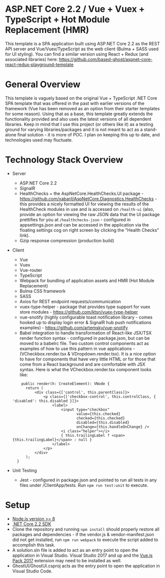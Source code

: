 # ASP.NET Core 2.2 / Vue + Vuex + TypeScript + Hot Module Replacement (HMR)
This template is a SPA application built using ASP.NET Core 2.2 as the REST API server and Vue/Vuex/TypeScript as the web client (Bulma + SASS used for UI styling). You can find a similar version using React + Redux (and associated libraries) here: https://github.com/based-ghost/aspnet-core-react-redux-playground-template

# General Overview
This template is vaguely based on the original Vue + TypeScript .NET Core SPA template that was offered in the past with earlier versions of the framework (Vue has been removed as an option from their starter templates for some reason). Using that as a base, this template greatly extends the functionality provided and also uses the latest versions of all dependent libraries. Keep in mind that I use this project (or others like it) as a testing ground for varying libraries/packages and it is not meant to act as a stand-alone final solution - it is more of POC. I plan on keeping this up to date, and technologies used may fluctuate.

# Technology Stack Overview
* Server
  * ASP.NET Core 2.2
  * SignalR
  * HealthChecks + the AspNetCore.HealthChecks.UI package - https://github.com/xabaril/AspNetCore.Diagnostics.HealthChecks - this provides  a nicely formatted UI for viewing the results of the HealthCheck modules in use and is accessed on ```/health-ui``` (also, provide an option for viewing the raw JSON data that the UI package prettifies for you at ```/healthchecks-json``` - configured in appsettings.json and can be accessed in the application via the floating settings cog on right screen by clicking the "Health Checks" link).
  * Gzip response compression (production build)
* Client
  * Vue
  * Vuex
  * Vue-router
  * TypeScript
  * Webpack for bundling of application assets and HMR (Hot Module Replacement)
  * Bulma CSS framework
  * SASS
  * Axios for REST endpoint requests/communication
  * vuex-type-helper - package that provides type support for vuex store modules - https://github.com/ktsn/vuex-type-helper
  * vue-snotify (highly configurable toast notification library - comes hooked up to display login error & SignalR hub push notifications examples) - https://github.com/artemsky/vue-snotify
  * Babel integration to handle transformation of React-like JSX/TSX render function syntax - configured in package.json, but can be moved to a babelrc file. Two custom control components act as examples of how to use this pattern in vue applications - (VCheckbox.render.tsx & VDropdown.render.tsx). It is a nice option to have for components that have very little HTML or for those that come from a React background and are comfortable with JSX syntax. Here is what the VCheckbox.render.tsx component looks like:
  
  ```JSX
      public render(h: CreateElement): VNode {
        return (
            <div class={['control', this.parentClass]}>
                <p class={['checkbox-control', this.controlClass, { 'disabled': this.disabled }]}>
                    <label>
                        <input type="checkbox"
                               value={this.checked}
                               checked={this.checked}
                               disabled={this.disabled}
                               onChange={this.handleOnChange} />
                        <i class="helper"></i>
                        { this.trailingLabel ? <span>{this.trailingLabel}</span> : null }
                    </label>
                </p>
            </div>
        );      
    }
    ```
    
* Unit Testing
  * Jest - configured in package.json and pointed to run all tests in any files under /ClientApp/tests. Run ```npm run test:unit``` to execute.
  
# Setup
  * [Node.js version >= 8](https://nodejs.org/en/download/)
  * [.NET Core 2.2 SDK](https://dotnet.microsoft.com/download/dotnet-core/2.2)
  * Clone the repository and running ```npm install``` should properly restore all packages and dependencies - if the vendor.js & vendor-manifest.json did not get installed, run ```npm run webpack``` to execute the script added to accomplish this task.
  * A solution.sln file is added to act as an entry point to open the application in Visual Studio. Visual Studio 2017 and up and the [Vue.js Pack 2017](https://marketplace.visualstudio.com/items?itemName=MadsKristensen.VuejsPack-18329) extension may need to be installed as well.
  * GhostUI/GhostUI.csproj acts as the entry point to open the application in Visual Studio Code.
